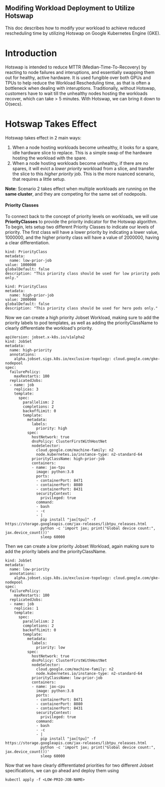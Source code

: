 ## Modifing Workload Deployment to Utilize Hotswap
This doc describes how to modify your workload to achieve reduced rescheduling time by utilizing Hotswap on Google Kubernetes Engine (GKE).

# Introduction

Hotswap is intended to reduce MTTR (Median-Time-To-Recovery) by reacting to node failures and interuptions, and essentially swapping them out for healthy, active hardware. It is used fungible over both GPUs and TPUs to help reduce the Workload Rescheduling time, as that is often a bottleneck when dealing with interuptions. Traditionally, without Hotswap, customers have to wait till the unhealthy nodes hosting the workloads recover, which can take > 5 minutes. With Hotswap, we can bring it down to O(secs).

# Hotswap Takes Effect

Hotswap takes effect in 2 main ways:
1) When a node hosting workloads become unhealthy, it looks for a spare, idle hardware slice to replace. This is a simple swap of the hardware hosting the workload with the spare.
2) When a node hosting workloads become unhealthy, if there are no spares, it will evict a *lower priority* workload from a slice, and transfer the slice to this *higher priority* job. This is the more nuanced scenario, that requires a little setup.

**Note:** Scenario 2  takes effect when multiple workloads are running on the **same cluster**, and they are competing for the same set of nodepools. 

#### Priority Classes
To connect back to the concept of priority levels on workloads, we will use **PriorityClasses** to provide the priority indicator for the Hotswap algorithm. To begin, lets setup two different Priority Classes to indicate our levels of priority. The first class will have a lower priority by indicating a lower value, 1000000, and the higher priority class will have a value of 2000000, having a clear differentiation. 

```apiVersion: scheduling.k8s.io/v1
kind: PriorityClass
metadata:
  name: low-prior-job
value: 1000000
globalDefault: false
description: "This priority class should be used for low priority pods only."
```
```apiVersion: scheduling.k8s.io/v1
kind: PriorityClass
metadata:
  name: high-prior-job
value: 2000000
globalDefault: false
description: "This priority class should be used for hero pods only."
```

Now we can create a high priority Jobset Workload, making sure to add the priority labels to pod templates, as well as adding the priorityClassName to clearly differentiate the workload's priority.
```
apiVersion: jobset.x-k8s.io/v1alpha2
kind: JobSet
metadata:
  name: high-priority
  annotations:
    alpha.jobset.sigs.k8s.io/exclusive-topology: cloud.google.com/gke-nodepool
spec:
  failurePolicy:
    maxRestarts: 100
  replicatedJobs:
  - name: job
    replicas: 3
    template:
      spec:
        parallelism: 2
        completions: 2
        backoffLimit: 0
        template:
          metadata:
            labels:
              priority: high
          spec:
            hostNetwork: true
            dnsPolicy: ClusterFirstWithHostNet
            nodeSelector:
              cloud.google.com/machine-family: n2
              node.kubernetes.io/instance-type: n2-standard-64
            priorityClassName: high-prior-job
            containers:
            - name: jax-tpu
              image: python:3.8
              ports:
              - containerPort: 8471
              - containerPort: 8080
              - containerPort: 8431
              securityContext:
                privileged: true
              command:
              - bash
              - -c
              - |
                pip install "jax[tpu]" -f https://storage.googleapis.com/jax-releases/libtpu_releases.html
                python -c 'import jax; print("Global device count:", jax.device_count())'
                sleep 60000
```
Then we can create a low priority Jobset Workload, again making sure to add the priority labels and the priorityClassName.

```apiVersion: jobset.x-k8s.io/v1alpha2
kind: JobSet
metadata:
  name: low-priority
  annotations:
    alpha.jobset.sigs.k8s.io/exclusive-topology: cloud.google.com/gke-nodepool
spec:
  failurePolicy:
    maxRestarts: 100
  replicatedJobs:
  - name: job
    replicas: 1
    template:
      spec:
        parallelism: 2
        completions: 2
        backoffLimit: 0
        template:
          metadata:
            labels:
              priority: low
          spec:
            hostNetwork: true
            dnsPolicy: ClusterFirstWithHostNet
            nodeSelector:
              cloud.google.com/machine-family: n2
              node.kubernetes.io/instance-type: n2-standard-64
            priorityClassName: low-prior-job
            containers:
            - name: jax-cpu
              image: python:3.8
              ports:
              - containerPort: 8471
              - containerPort: 8080
              - containerPort: 8431
              securityContext:
                privileged: true
              command:
              - bash
              - -c
              - |
                pip install "jax[tpu]" -f https://storage.googleapis.com/jax-releases/libtpu_releases.html
                python -c 'import jax; print("Global device count:", jax.device_count())'
                sleep 60000
```

Now that we have clearly differentiated priorities for two different Jobset specifications, we can go ahead and deploy them using

```kubectl apply -f <LOW-PRIO-JOB-NAME>```

